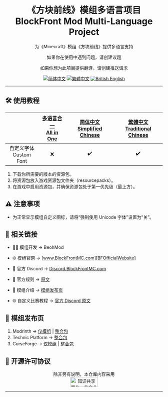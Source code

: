 <div align="center">

# 《方块前线》模组多语言项目<br>BlockFront Mod Multi-Language Project

为《Minecraft》模组《方块前线》提供多语言支持

如果你在使用中遇到问题，请创建议题

如果你想为此项目提供翻译，请创建推送请求

[![简体中文][SChinese-for-the-badge]][SChinese] [![繁體中文][TChinese-for-the-badge]][TChinese] [![British English][BrEnglish-for-the-badge]][BrEnglish]

</div>

***

## 🛠️ 使用教程

<div align="center">

|                           | [多语言合一<br>All in One](https://modrinth.com/resourcepack/blockfront-mod-multi-language-project-all) | [简体中文<br>Simplified Chinese](https://modrinth.com/resourcepack/blockfront-mod-multi-language-project-schinese) | [繁體中文<br>Traditional Chinese](https://modrinth.com/resourcepack/blockfront-mod-multi-language-project-tchinese) |
| :-----------------------: | :-----------------------------------------------------------------------------------------------------: | :----------------------------------------------------------------------------------------------------------------: | :-----------------------------------------------------------------------------------------------------------------: |
| 自定义字体<br>Custom Font |                                                    ❌                                                    |                                                         ✔️                                                          |                                                          ✔️                                                          |

</div>

1. 下载你所需要的版本的资源包。
2. 将资源包放入游戏资源包文件夹（resourcepacks）。
3. 在游戏中启用资源包，并确保资源包处于第一优先级（最上方）。

## ⚠️ 注意事项

- 为正常显示模组自定义图标，请将“强制使用 Unicode 字体”设置为“关”。

## 🔗 相关链接

- 🧑‍💻 模组开发 → BeohMod

- 🌐 模组官网 → [www.BlockFrontMC.com][BFOfficialWebsite]

- 💬 官方 Discord → [Discord.BlockFrontMC.com][BFOfficialDiscord]

- 📄 官方规则 → [原文][BFOfficialRules-OfficialWebsite]

- 📄 模组介绍 → [模组发布页](#-模组发布页)

- 🌐 自定义比赛教程 → [官方 Discord 原文][BFCustomMatchmakingGuide-DiscordForum]

## 🔗 模组发布页

1. Modrinth → [仅模组][BFModrinth] | [整合包][BFModpackModrinth]
2. Technic Platform → [整合包][BFModpackTechnic]
3. CurseForge → [仅模组][BFCurseForge] | [整合包][BFModpackCurseForge]

## 🤝 开源许可协议

<div align="center">

除非另有说明，本仓库内容采用<br><a href="https://creativecommons.org/licenses/by-nc-sa/4.0/"><img src="http://mirrors.creativecommons.org/presskit/buttons/88x31/png/by-nc-sa.png" alt="知识共享署名—非商业性使用—相同方式共享 4.0 国际公共许可协议（Creative Commons Attribution 4.0 International Licence，CC BY-NC-SA 4.0）" width="88" height="31" /></a>

</div>

***

[BFCurseForge]: https://www.curseforge.com/minecraft/mc-mods/blockfront-world-war-ii
[BFCustomMatchmakingGuide-DiscordForum]: https://discord.com/channels/899063859539759154/1090433325564432495/1090433325564432495
[BFModpackCurseForge]: https://www.curseforge.com/minecraft/modpacks/blockfront-world-war-ii
[BFModpackModrinth]: https://modrinth.com/modpack/blockfront-mod-pack
[BFModpackTechnic]: https://www.technicpack.net/modpack/blockfront-official-modpack.1957622
[BFModrinth]: https://modrinth.com/mod/blockfront
[BFOfficialDiscord]: https://discord.blockfrontmc.com
[BFOfficialRules-OfficialWebsite]: https://www.blockfrontmc.com/rules
[BFOfficialWebsite]: https://www.blockfrontmc.com
[BrEnglish-for-the-badge]: https://img.shields.io/badge/Language-British_English-012169?style=for-the-badge
[BrEnglish]: README/README.en-gb.md
[SChinese-for-the-badge]: https://img.shields.io/badge/%E8%AF%AD%E8%A8%80-%E7%AE%80%E4%BD%93%E4%B8%AD%E6%96%87-ee1620?style=for-the-badge
[SChinese]: README/README.zh-cn.md
[TChinese-for-the-badge]: https://img.shields.io/badge/%E8%AA%9E%E8%A8%80-%E7%B9%81%E9%AB%94%E4%B8%AD%E6%96%87-ee1620?style=for-the-badge
[TChinese]: README/README.zh-tw.md
